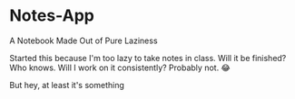 # Notes-App
A Notebook Made Out of Pure Laziness

Started this because I'm too lazy to take notes in class.
Will it be finished? Who knows.
Will I work on it consistently? Probably not. 😂

But hey, at least it's something
